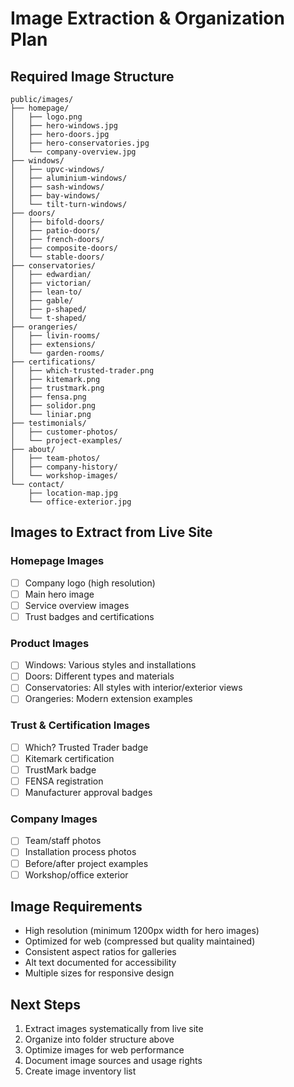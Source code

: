# Image Extraction & Organization Plan

## Required Image Structure

```
public/images/
├── homepage/
│   ├── logo.png
│   ├── hero-windows.jpg
│   ├── hero-doors.jpg
│   ├── hero-conservatories.jpg
│   └── company-overview.jpg
├── windows/
│   ├── upvc-windows/
│   ├── aluminium-windows/
│   ├── sash-windows/
│   ├── bay-windows/
│   └── tilt-turn-windows/
├── doors/
│   ├── bifold-doors/
│   ├── patio-doors/
│   ├── french-doors/
│   ├── composite-doors/
│   └── stable-doors/
├── conservatories/
│   ├── edwardian/
│   ├── victorian/
│   ├── lean-to/
│   ├── gable/
│   ├── p-shaped/
│   └── t-shaped/
├── orangeries/
│   ├── livin-rooms/
│   ├── extensions/
│   └── garden-rooms/
├── certifications/
│   ├── which-trusted-trader.png
│   ├── kitemark.png
│   ├── trustmark.png
│   ├── fensa.png
│   ├── solidor.png
│   └── liniar.png
├── testimonials/
│   ├── customer-photos/
│   └── project-examples/
├── about/
│   ├── team-photos/
│   ├── company-history/
│   └── workshop-images/
└── contact/
    ├── location-map.jpg
    └── office-exterior.jpg
```

## Images to Extract from Live Site

### Homepage Images
- [ ] Company logo (high resolution)
- [ ] Main hero image
- [ ] Service overview images
- [ ] Trust badges and certifications

### Product Images
- [ ] Windows: Various styles and installations
- [ ] Doors: Different types and materials  
- [ ] Conservatories: All styles with interior/exterior views
- [ ] Orangeries: Modern extension examples

### Trust & Certification Images
- [ ] Which? Trusted Trader badge
- [ ] Kitemark certification
- [ ] TrustMark badge
- [ ] FENSA registration
- [ ] Manufacturer approval badges

### Company Images
- [ ] Team/staff photos
- [ ] Installation process photos
- [ ] Before/after project examples
- [ ] Workshop/office exterior

## Image Requirements
- High resolution (minimum 1200px width for hero images)
- Optimized for web (compressed but quality maintained)
- Consistent aspect ratios for galleries
- Alt text documented for accessibility
- Multiple sizes for responsive design

## Next Steps
1. Extract images systematically from live site
2. Organize into folder structure above
3. Optimize images for web performance
4. Document image sources and usage rights
5. Create image inventory list
